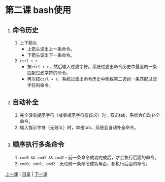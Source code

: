 # 第二课 bash使用

1. ## 命令历史
   1. 上下箭头
       * 上箭头调出上一条命令。
       * 下箭头调出下一条命令。
   1. `ctrl + r`
       * 按`ctrl + r`，然后输入过滤字符。系统过滤出命令历史中最近的一条匹配过滤字符的命令。
       * 再次按`ctrl + r`，系统过滤出命令历史中倒数第二近的一条匹配过滤字符的命令。

1. ## 自动补全
   1. 完全没有提示字符（或者提示字符有歧义）时，双击tab，系统会自动补全命令。
   1. 输入提示字符（无歧义）时，单击tab，系统会自动补全命令。

1. ## 顺序执行多条命令
   1. `cmd0 && cmd1 && cmd2` - 前一条命令成功完成后，才会执行后面的命令。
   1. `cmd0; cmd1; cmd2` - 无论前一条命令成功与否，都执行后面的命令。


[上一课](lesson0.md) | [目录](README.md) | [下一课](lesson2.md)
